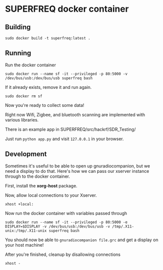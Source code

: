 # SUPERFREQ docker container

## Building 

    sudo docker build -t superfreq:latest .

## Running
    
Run the docker container

    sudo docker run --name sf -it --privileged -p 80:5000 -v /dev/bus/usb:/dev/bus/usb superfreq bash

If it already exists, remove it and run again.

    sudo docker rm sf

Now you're ready to collect some data!

Right now Wifi, Zigbee, and bluetooth scanning are implemented with various libraries.

There is an example app in SUPERFREQ/src/hackrf/SDR_Testing/

Just run `python app.py` and visit `127.0.0.1` in your browser.

## Development

Sometimes it's useful to be able to open up gnuradiocompanion, but we need a display to do that. Here's how we can pass our xserver instance through to the docker container.

First, install the **xorg-host** package.

Now, allow local connections to your Xserver.

    xhost +local:

Now run the docker container with variables passed through

    sudo docker run --name sf -it --privileged -p 80:5000 -e DISPLAY=$DISPLAY -v /dev/bus/usb:/dev/bus/usb -v /tmp/.X11-unix:/tmp/.X11-unix superfreq bash

You should now be able to `gnuradiocompanion file.grc` and get a display on your host machine!

After you're finished, cleanup by disallowing connections

    xhost - 
